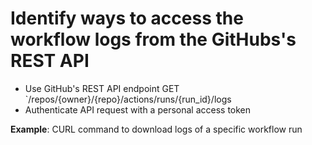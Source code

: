 # Identify ways to access the workflow logs from the GitHubs's REST API

- Use GitHub's REST API endpoint GET
  `/repos/{owner}/{repo}/actions/runs/{run_id}/logs
- Authenticate API request with a personal access token

**Example**: CURL command to download logs of a specific workflow run
